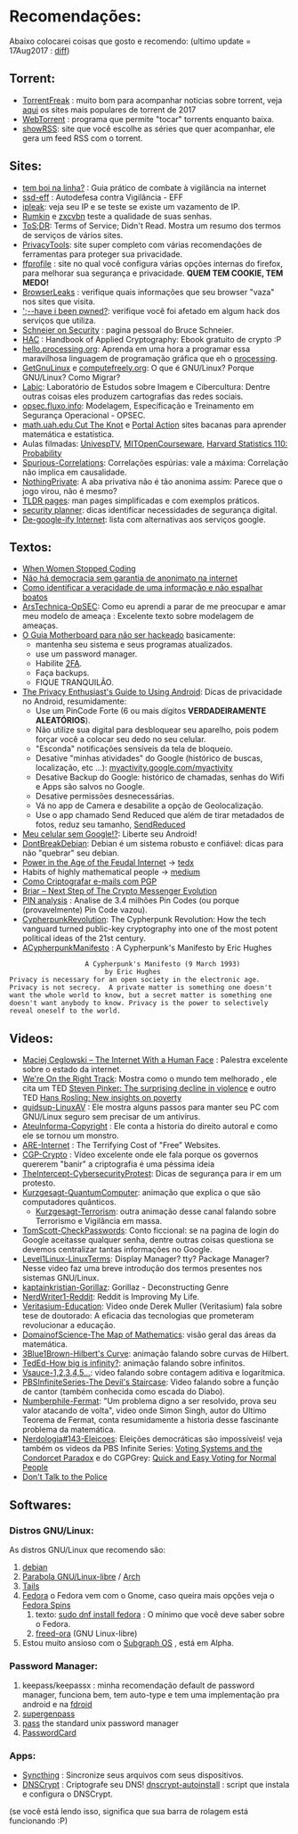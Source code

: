 <!--
que bom te ver por aqui!!!
voce tambem toma cuidado com o que roda no seu navegador o/

ta tranquilo, ta favoravel: meu site é feito usando somente markdown + CSS:
uso o pandoc pra renderizar o html (pq to mais acostumado com ele e latex :P )

a minha inspiração foi o https://websitedocaralho.com.br/

vida longa e prospera
-->
<meta charset="UTF-8">
<link rel="stylesheet" type="text/css" href="style.css">

# Recomendações:

Abaixo colocarei coisas que gosto e recomendo: (ultimo update = 17Aug2017 : [diff](https://github.com/caioau/caioau-personal/commit/498beb8fde228609aebd53d7c085ac7d4c69027a#diff-8e64390df63bd44f42a6e92ef6427098))

## Torrent:

* [TorrentFreak](https://torrentfreak.com/) : muito bom para acompanhar noticias sobre torrent, veja [aqui](https://torrentfreak.com/top-10-most-popular-torrent-sites-of-2017-170107/) os sites mais populares de torrent de 2017 
* [WebTorrent](https://webtorrent.io/) : programa que permite "tocar" torrents enquanto baixa.
* [showRSS](https://showrss.info/): site que você escolhe as séries que quer acompanhar, ele gera um feed RSS com o torrent.

## Sites:

* [tem boi na linha?](https://temboinalinha.org/) : Guia prático de combate à vigilância na internet
* [ssd-eff](https://ssd.eff.org/) : Autodefesa contra Vigilância - EFF
* [ipleak](http://ipleak.net/): veja seu IP e se teste se existe um vazamento de IP.
* [Rumkin](http://rumkin.com/tools/password/passchk.php) e [zxcvbn](https://github.com/dropbox/zxcvbn) teste a qualidade de suas senhas.
* [ToS;DR](https://tosdr.org/): Terms of Service; Didn't Read. Mostra um resumo dos termos de serviços de vários sites.
* [PrivacyTools](https://www.privacytools.io/): site super completo com várias recomendações de ferramentas para proteger sua privacidade.
* [ffprofile](https://ffprofile.com/) : site no qual você configura várias opções internas do firefox, para melhorar sua segurança e privacidade. **QUEM TEM COOKIE, TEM MEDO!**
* [BrowserLeaks](https://browserleaks.com/) : verifique quais informações que seu browser "vaza" nos sites que visita.
* [';--have i been pwned?](https://haveibeenpwned.com/): verifique você foi afetado em algum hack dos serviços que utiliza.
* [Schneier on Security](https://www.schneier.com/) : pagina pessoal do Bruce Schneier.
* [HAC](http://cacr.uwaterloo.ca/hac/) : Handbook of Applied Cryptography: Ebook gratuito de crypto :P 
* [hello.processing.org](http://hello.processing.org/): Aprenda em uma hora a programar essa maravilhosa linguagem de programação gráfica que eh o [processing](https://processing.org/). 
* [GetGnuLinux](http://www.getgnulinux.org) e [computefreely.org](https://computefreely.org/): O que é GNU/Linux? Porque GNU/Linux? Como Migrar?
* [Labic](http://www.labic.net/): Laboratório de Estudos sobre Imagem e Cibercultura: Dentre outras coisas eles produzem cartografias das redes sociais.
* [opsec.fluxo.info](https://opsec.fluxo.info/): Modelagem, Específicação e Treinamento em Segurança Operacional - OPSEC.
* [math.uah.edu](http://www.math.uah.edu/stat/),[Cut The Knot](http://www.cut-the-knot.org/) e [Portal Action](http://www.portalaction.com.br/ambiente-virtual-de-aprendizado) sites bacanas para aprender matemática e estatística.
* Aulas filmadas: [UnivespTV](https://www.youtube.com/user/univesptv/playlists), [MITOpenCourseware](https://ocw.mit.edu), [Harvard Statistics 110: Probability](https://www.youtube.com/playlist?list=PL2SOU6wwxB0uwwH80KTQ6ht66KWxbzTIo)
* [Spurious-Correlations](http://www.tylervigen.com/spurious-correlations): Correlações espúrias: vale a máxima: Correlação não implica em causalidade.
* [NothingPrivate](http://www.nothingprivate.ml/): A aba privativa não é tão anonima assim: Parece que o jogo virou, não é mesmo?
* [TLDR pages](http://tldr.sh/): man pages simplificadas e com exemplos práticos. 
* [security planner](https://securityplanner.org/): dicas identificar necessidades de segurança digital.
* [De-google-ify Internet](https://degooglisons-internet.org/alternative): lista com alternativas aos serviços google.

## Textos:
* [When Women Stopped Coding](http://www.npr.org/sections/money/2014/10/21/357629765/when-women-stopped-coding)
* [Não há democracia sem garantia de anonimato na internet](https://antivigilancia.org/pt/2016/09/nao-ha-democracia-sem-anonimato/)
* [Como identificar a veracidade de uma informação e não espalhar boatos](https://www.nexojornal.com.br/expresso/2016/10/11/Como-identificar-a-veracidade-de-uma-informa%C3%A7%C3%A3o-e-n%C3%A3o-espalhar-boatos)
* [ArsTechnica-OpSEC](https://arstechnica.com/information-technology/2017/07/how-i-learned-to-stop-worrying-mostly-and-love-my-threat-model/): Como eu aprendi a parar de me preocupar e amar meu modelo de ameaça : Excelente texto sobre modelagem de ameaças. 
* [​O Guia Motherboard para não ser hackeado](https://motherboard.vice.com/pt_br/article/guia-motherboard-para-nao-ser-hackeado) 
    basicamente:
    + mantenha seu sistema e seus programas atualizados.
    + use um password manager.
    + Habilite [2FA](https://twofactorauth.org/).
    + Faça backups.
    + FIQUE TRANQUILÃO.
* [The Privacy Enthusiast's Guide to Using Android](http://lifehacker.com/the-privacy-enthusiasts-guide-to-using-android-1792432725): Dicas de privacidade no Android, resumidamente:
    + Use um PinCode Forte (6 ou mais dígitos **VERDADEIRAMENTE ALEATÓRIOS**).
    + Não utilize sua digital para desbloquear seu aparelho, pois podem forçar você a colocar seu dedo no seu celular.
    + "Esconda" notificações sensíveis da tela de bloqueio.
    + Desative "minhas atividades" do Google (histórico de buscas, localização, etc ...): [myactivity.google.com/myactivity](https://myactivity.google.com/myactivity)
    + Desative Backup do Google: histórico de chamadas, senhas do Wifi e Apps são salvos no Google.
    + Desative permissões desnecessárias.
    + Vá no app de Camera e desabilite a opção de Geolocalização.
    + Use o app chamado Send Reduced que além de tirar metadados de fotos, reduz seu tamanho, [SendReduced](https://f-droid.org/packages/mobi.omegacentauri.SendReduced/)
* [Meu celular sem Google!?](https://antivigilancia.org/pt/2017/05/seu-celular-sem-google/): Liberte seu Android!
* [DontBreakDebian](https://wiki.debian.org/DontBreakDebian): Debian é um sistema robusto e confiável: dicas para não "quebrar" seu debian.
* [Power in the Age of the Feudal Internet](http://en.collaboratory.de/w/Power_in_the_Age_of_the_Feudal_Internet) -> [tedx](https://youtu.be/h0d_QDgl3gI)
* Habits of highly mathematical people -> [medium](https://medium.com/@jeremyjkun/habits-of-highly-mathematical-people-b719df12d15e#.lx6p5d9a6)
* [Como Criptografar e-mails com PGP](http://danielammorais.com/2016/05/29/criptografia-de-e-mails-com-pgp/)
* [Briar – Next Step of The Crypto Messenger Evolution](https://blog.grobox.de/2016/briar-next-step-of-the-crypto-messenger-evolution/)
* [PIN analysis](http://www.datagenetics.com/blog/september32012/) : Analise de 3.4 milhões Pin Codes (ou porque (provavelmente) Pin Code vazou).
* [CypherpunkRevolution](http://passcode.csmonitor.com/cypherpunk): The Cypherpunk Revolution: How the tech vanguard turned public-key cryptography into one of the most potent political ideas of the 21st century.
* [ACypherpunkManifesto](https://w2.eff.org/Privacy/Crypto/Crypto_misc/cypherpunk.manifesto) : A Cypherpunk's Manifesto by Eric Hughes

```
                   A Cypherpunk's Manifesto (9 March 1993)
                        by Eric Hughes
Privacy is necessary for an open society in the electronic age.
Privacy is not secrecy.  A private matter is something one doesn't
want the whole world to know, but a secret matter is something one
doesn't want anybody to know. Privacy is the power to selectively
reveal oneself to the world.  
```

## Videos:

* [Maciej Ceglowski – The Internet With a Human Face](https://vimeo.com/102717446) : Palestra excelente sobre o estado da internet.
* [We're On the Right Track](https://youtu.be/ZMBJ87ZTuJY): Mostra como o mundo tem melhorado , ele cita um TED [Steven Pinker: The surprising decline in violence](https://www.ted.com/talks/steven_pinker_on_the_myth_of_violence?language=en) 
e outro TED [Hans Rosling: New insights on poverty](https://www.ted.com/talks/hans_rosling_reveals_new_insights_on_poverty)
* [quidsup-LinuxAV](https://youtu.be/3HY62oA1R6E) : Ele mostra alguns passos para manter seu PC com GNU/Linux seguro sem precisar de um antivírus.
* [AteuInforma-Copyright](https://youtu.be/gpOyng9q7nU) : Ele conta a historia do direito autoral e como ele se tornou um monstro.
* [ARE-Internet](https://youtu.be/5pFX2P7JLwA) : The Terrifying Cost of "Free” Websites.
* [CGP-Crypto](https://youtu.be/VPBH1eW28mo) : Vídeo excelente onde ele fala porque os governos quererem "banir" a criptografia é uma péssima ideia
* [TheIntercept-CybersecurityProtest](https://youtu.be/6FS0Y7TwArE): Dicas de segurança para ir em um protesto.
* [Kurzgesagt-QuantumComputer](https://youtu.be/JhHMJCUmq28): animação que explica o que são computadores quânticos.
    + [Kurzgesagt-Terrorism](https://youtu.be/V9_PjdU3Mpo): outra animação desse canal falando sobre Terrorismo e Vigilância em massa.
* [TomScott-CheckPasswords](https://youtu.be/y4GB_NDU43Q): Conto ficcional: se na pagina de login do Google aceitasse qualquer senha, dentre outras coisas questiona se devemos centralizar tantas informações no Google.
* [Level1Linux-LinuxTerms](https://youtu.be/n9zyomJ_GfA): Display Manager? tty? Package Manager? Nesse video faz uma breve introdução dos termos presentes nos sistemas GNU/Linux.
* [kaptainkristian-Gorillaz](https://youtu.be/Ws82rXrjBOI): Gorillaz - Deconstructing Genre
* [NerdWriter1-Reddit](https://youtu.be/Pe0SmaBUZT0): Reddit is Improving My Life.
* [Veritasium-Education](https://youtu.be/GEmuEWjHr5c): Video onde Derek Muller (Veritasium) fala sobre tese de doutorado: A eficacia das tecnologias que prometeram revolucionar a educação.
* [DomainofScience-The Map of Mathematics](https://youtu.be/OmJ-4B-mS-Y): visão geral das áreas da matemática.
* [3Blue1Brown-Hilbert's Curve](https://youtu.be/DuiryHHTrjU): animação falando sobre curvas de Hilbert.
* [TedEd-How big is infinity?](https://youtu.be/UPA3bwVVzGI): animação falando sobre infinitos.
* [Vsauce-1,2,3,4,5...](https://youtu.be/Pxb5lSPLy9c): video falando sobre contagem aditiva e logarítmica.
* [PBSInfiniteSeries-The Devil's Staircase](https://youtu.be/dQXVn7pFsVI): Video falando sobre a função de cantor (também conhecida como escada do Diabo).
* [Numberphile-Fermat](https://youtu.be/qiNcEguuFSA): "Um problema digno a ser resolvido, prova seu valor atacando de volta", video onde Simon Singh, autor do Ultimo Teorema de Fermat, conta resumidamente a historia desse fascinante problema da matemática. 
* [Nerdologia#143-Eleicoes](https://youtu.be/JLr2kX_ldzE): Eleições democráticas são impossíveis! veja também os videos da PBS Infinite Series: [Voting Systems and the Condorcet Paradox](https://youtu.be/HoAnYQZrNrQ) e do CGPGrey: [Quick and Easy Voting for Normal People](https://youtu.be/orybDrUj4vA)
* [Don't Talk to the Police](https://www.youtube.com/watch?v=d-7o9xYp7eE)

## Softwares:

### Distros GNU/Linux:

As distros GNU/Linux que recomendo são:

1. [debian](https://www.debian.org/)
2. [Parabola GNU/Linux-libre](https://www.parabola.nu/) / [Arch](https://www.archlinux.org/)
3. [Tails](https://tails.boum.org/)
4. [Fedora](https://getfedora.org/) o Fedora vem com o Gnome, caso queira mais opções veja o [Fedora Spins](https://spins.fedoraproject.org/)
    1. texto: [sudo dnf install fedora](http://danielammorais.com/2016/06/19/sudo-dnf-install-fedora/) : O mínimo que você deve saber sobre o Fedora.
    2. [freed-ora](http://www.fsfla.org/ikiwiki/selibre/linux-libre/freed-ora.en.html) (GNU Linux-libre)
5. Estou muito ansioso com o [Subgraph OS](https://subgraph.com/) , está em Alpha.

### Password Manager:

1. keepass/keepassx : minha recomendação default de password manager, funciona bem, tem auto-type e tem uma implementação pra android e na [fdroid](https://f-droid.org/repository/browse/?fdfilter=keepass&fdid=com.android.keepass)
2. [supergenpass](http://chriszarate.github.io/supergenpass/)
3. [pass](https://www.passwordstore.org/) the standard unix password manager
4. [PasswordCard](http://www.passwordcard.org/en)

### Apps:

* [Syncthing](https://syncthing.net/) : Sincronize seus arquivos com seus dispositivos.
* [DNSCrypt](https://dnscrypt.org/) : Criptografe seu DNS! [dnscrypt-autoinstall](https://github.com/simonclausen/dnscrypt-autoinstall) : script que instala e configura o DNSCrypt.

(se você está lendo isso, significa que sua barra de rolagem está funcionando :P)
